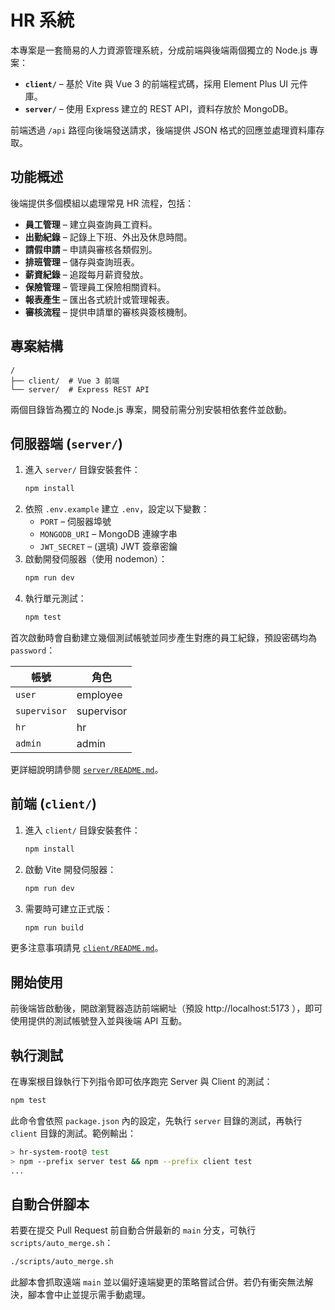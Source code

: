 # HR 系統

本專案是一套簡易的人力資源管理系統，分成前端與後端兩個獨立的 Node.js 專案：

- **`client/`** – 基於 Vite 與 Vue 3 的前端程式碼，採用 Element Plus UI 元件庫。
- **`server/`** – 使用 Express 建立的 REST API，資料存放於 MongoDB。

前端透過 `/api` 路徑向後端發送請求，後端提供 JSON 格式的回應並處理資料庫存取。

## 功能概述

後端提供多個模組以處理常見 HR 流程，包括：

- **員工管理** – 建立與查詢員工資料。
- **出勤紀錄** – 記錄上下班、外出及休息時間。
- **請假申請** – 申請與審核各類假別。
- **排班管理** – 儲存與查詢班表。
- **薪資紀錄** – 追蹤每月薪資發放。
- **保險管理** – 管理員工保險相關資料。
- **報表產生** – 匯出各式統計或管理報表。
- **審核流程** – 提供申請單的審核與簽核機制。

## 專案結構

```
/
├── client/  # Vue 3 前端
└── server/  # Express REST API
```

兩個目錄皆為獨立的 Node.js 專案，開發前需分別安裝相依套件並啟動。

## 伺服器端 (`server/`)

1. 進入 `server/` 目錄安裝套件：
   ```bash
   npm install
   ```
2. 依照 `.env.example` 建立 `.env`，設定以下變數：
   - `PORT` – 伺服器埠號
   - `MONGODB_URI` – MongoDB 連線字串
   - `JWT_SECRET` – (選填) JWT 簽章密鑰
3. 啟動開發伺服器（使用 nodemon）：
   ```bash
   npm run dev
   ```
4. 執行單元測試：
   ```bash
   npm test
   ```

首次啟動時會自動建立幾個測試帳號並同步產生對應的員工紀錄，預設密碼均為 `password`：

| 帳號          | 角色         |
|---------------|-------------|
| `user`        | employee    |
| `supervisor`  | supervisor  |
| `hr`          | hr          |
| `admin`       | admin       |

更詳細說明請參閱 [`server/README.md`](server/README.md)。

## 前端 (`client/`)

1. 進入 `client/` 目錄安裝套件：
   ```bash
   npm install
   ```
2. 啟動 Vite 開發伺服器：
   ```bash
   npm run dev
   ```
3. 需要時可建立正式版：
   ```bash
   npm run build
   ```

更多注意事項請見 [`client/README.md`](client/README.md)。

## 開始使用

前後端皆啟動後，開啟瀏覽器造訪前端網址（預設 http://localhost:5173 ），即可使用提供的測試帳號登入並與後端 API 互動。


## 執行測試

在專案根目錄執行下列指令即可依序跑完 Server 與 Client 的測試：

```bash
npm test
```

此命令會依照 `package.json` 內的設定，先執行 `server` 目錄的測試，再執行 `client` 目錄的測試。範例輸出：

```bash
> hr-system-root@ test
> npm --prefix server test && npm --prefix client test
...
```


## 自動合併腳本

若要在提交 Pull Request 前自動合併最新的 `main` 分支，可執行 `scripts/auto_merge.sh`：

```bash
./scripts/auto_merge.sh
```

此腳本會抓取遠端 `main` 並以偏好遠端變更的策略嘗試合併。若仍有衝突無法解決，腳本會中止並提示需手動處理。
